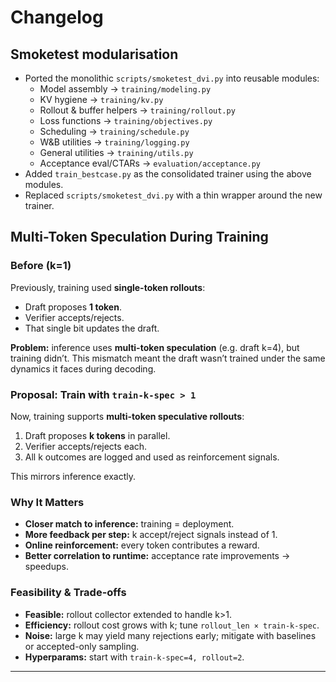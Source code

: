 # Changelog

## Smoketest modularisation

- Ported the monolithic `scripts/smoketest_dvi.py` into reusable modules:
  - Model assembly → `training/modeling.py`
  - KV hygiene → `training/kv.py`
  - Rollout & buffer helpers → `training/rollout.py`
  - Loss functions → `training/objectives.py`
  - Scheduling → `training/schedule.py`
  - W&B utilities → `training/logging.py`
  - General utilities → `training/utils.py`
  - Acceptance eval/CTARs → `evaluation/acceptance.py`
- Added `train_bestcase.py` as the consolidated trainer using the above modules.
- Replaced `scripts/smoketest_dvi.py` with a thin wrapper around the new trainer.


## Multi-Token Speculation During Training

### Before (k=1)

Previously, training used **single-token rollouts**:

* Draft proposes **1 token**.
* Verifier accepts/rejects.
* That single bit updates the draft.

**Problem:** inference uses **multi-token speculation** (e.g. draft k=4), but training didn’t. This mismatch meant the draft wasn’t trained under the same dynamics it faces during decoding.

### Proposal: Train with `train-k-spec > 1`

Now, training supports **multi-token speculative rollouts**:

1. Draft proposes **k tokens** in parallel.
2. Verifier accepts/rejects each.
3. All k outcomes are logged and used as reinforcement signals.

This mirrors inference exactly.

### Why It Matters

* **Closer match to inference:** training = deployment.
* **More feedback per step:** k accept/reject signals instead of 1.
* **Online reinforcement:** every token contributes a reward.
* **Better correlation to runtime:** acceptance rate improvements → speedups.

### Feasibility & Trade-offs

* **Feasible:** rollout collector extended to handle k>1.
* **Efficiency:** rollout cost grows with k; tune `rollout_len × train-k-spec`.
* **Noise:** large k may yield many rejections early; mitigate with baselines or accepted-only sampling.
* **Hyperparams:** start with `train-k-spec=4, rollout=2`.

---
